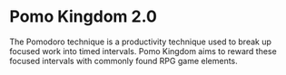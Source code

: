 # Pomo Kingdom 2.0
The Pomodoro technique is a productivity technique used to break up focused work into timed intervals. Pomo Kingdom aims to reward these focused intervals with commonly found RPG game elements.
